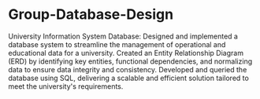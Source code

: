 # Group-Database-Design

University Information System Database: Designed and implemented a database system to streamline the management of operational and educational data for a university.
Created an Entity Relationship Diagram (ERD) by identifying key entities, functional dependencies, and normalizing data to ensure data integrity and consistency.
Developed and queried the database using SQL, delivering a scalable and efficient solution tailored to meet the university's requirements.

